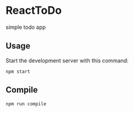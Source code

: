 # ReactToDo
simple todo app

Usage
---
 
Start the development server with this command:
 
```
npm start
```
 
 
Compile
---
 
```
npm run compile
```